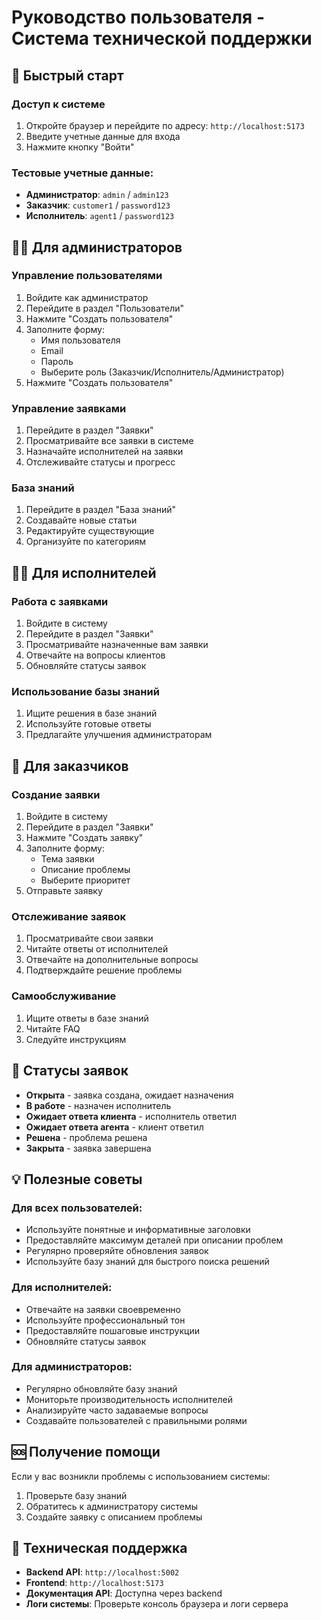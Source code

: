 # Руководство пользователя - Система технической поддержки

## 🚀 Быстрый старт

### Доступ к системе
1. Откройте браузер и перейдите по адресу: `http://localhost:5173`
2. Введите учетные данные для входа
3. Нажмите кнопку "Войти"

### Тестовые учетные данные:
- **Администратор**: `admin` / `admin123`
- **Заказчик**: `customer1` / `password123`
- **Исполнитель**: `agent1` / `password123`

## 👨‍💼 Для администраторов

### Управление пользователями
1. Войдите как администратор
2. Перейдите в раздел "Пользователи"
3. Нажмите "Создать пользователя"
4. Заполните форму:
   - Имя пользователя
   - Email
   - Пароль
   - Выберите роль (Заказчик/Исполнитель/Администратор)
5. Нажмите "Создать пользователя"

### Управление заявками
1. Перейдите в раздел "Заявки"
2. Просматривайте все заявки в системе
3. Назначайте исполнителей на заявки
4. Отслеживайте статусы и прогресс

### База знаний
1. Перейдите в раздел "База знаний"
2. Создавайте новые статьи
3. Редактируйте существующие
4. Организуйте по категориям

## 👨‍💻 Для исполнителей

### Работа с заявками
1. Войдите в систему
2. Перейдите в раздел "Заявки"
3. Просматривайте назначенные вам заявки
4. Отвечайте на вопросы клиентов
5. Обновляйте статусы заявок

### Использование базы знаний
1. Ищите решения в базе знаний
2. Используйте готовые ответы
3. Предлагайте улучшения администраторам

## 👤 Для заказчиков

### Создание заявки
1. Войдите в систему
2. Перейдите в раздел "Заявки"
3. Нажмите "Создать заявку"
4. Заполните форму:
   - Тема заявки
   - Описание проблемы
   - Выберите приоритет
5. Отправьте заявку

### Отслеживание заявок
1. Просматривайте свои заявки
2. Читайте ответы от исполнителей
3. Отвечайте на дополнительные вопросы
4. Подтверждайте решение проблемы

### Самообслуживание
1. Ищите ответы в базе знаний
2. Читайте FAQ
3. Следуйте инструкциям

## 🔄 Статусы заявок

- **Открыта** - заявка создана, ожидает назначения
- **В работе** - назначен исполнитель
- **Ожидает ответа клиента** - исполнитель ответил
- **Ожидает ответа агента** - клиент ответил
- **Решена** - проблема решена
- **Закрыта** - заявка завершена

## 💡 Полезные советы

### Для всех пользователей:
- Используйте понятные и информативные заголовки
- Предоставляйте максимум деталей при описании проблем
- Регулярно проверяйте обновления заявок
- Используйте базу знаний для быстрого поиска решений

### Для исполнителей:
- Отвечайте на заявки своевременно
- Используйте профессиональный тон
- Предоставляйте пошаговые инструкции
- Обновляйте статусы заявок

### Для администраторов:
- Регулярно обновляйте базу знаний
- Мониторьте производительность исполнителей
- Анализируйте часто задаваемые вопросы
- Создавайте пользователей с правильными ролями

## 🆘 Получение помощи

Если у вас возникли проблемы с использованием системы:
1. Проверьте базу знаний
2. Обратитесь к администратору системы
3. Создайте заявку с описанием проблемы

## 🔧 Техническая поддержка

- **Backend API**: `http://localhost:5002`
- **Frontend**: `http://localhost:5173`
- **Документация API**: Доступна через backend
- **Логи системы**: Проверьте консоль браузера и логи сервера

